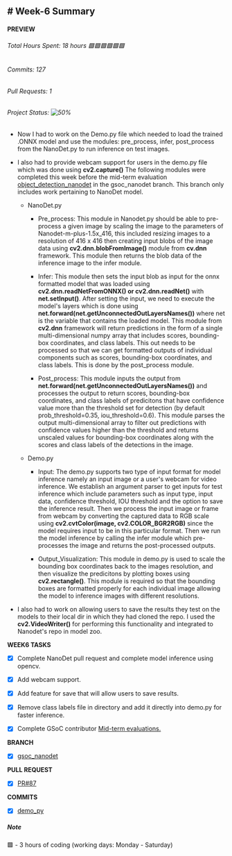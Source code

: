## # Week-6 Summary

#### PREVIEW
###### Total Hours Spent: 18 hours 🟩🟩🟩🟩🟩🟩
###### Commits: 127
###### Pull Requests: 1 
###### Project Status: ![50%](https://progress-bar.dev/50)


- Now I had to work on the Demo.py file which needed to load the trained .ONNX model and use the modules: pre_process, infer, post_process from the NanoDet.py to run inference on test images. 
- I also had to provide webcam support for users in the demo.py file which was done using <b>cv2.capture()</b> The following modules were completed this week before the mid-term evaluation [object_detection_nanodet](https://github.com/Sidd1609/opencv_zoo/tree/gsoc_nanodet/models/object_detection_nanodet) in the gsoc_nanodet branch. This branch only includes work pertaining to NanoDet model.

  - NanoDet.py
    - Pre_process: This module in Nanodet.py should be able to pre-process a given image by scaling the image to the parameters of Nanodet-m-plus-1.5x_416, this included resizing images to a resolution of 416 x 416 then creating input blobs of the image data using <b>cv2.dnn.blobFromImage()</b> module from <b>cv.dnn</b> framework. This module then returns the blob data of the inference image to the infer module.
  
    - Infer: This module then sets the input blob as input for the onnx formatted model that was loaded using <b>cv2.dnn.readNetFromONNX() or cv2.dnn.readNet()</b> with <b>net.setInput()</b>. After setting the input, we need to execute the model's layers which is done using <b>net.forward(net.getUnconnectedOutLayersNames())</b> where net is the variable that contains the loaded model. This module from <b>cv2.dnn</b> framework will return predictions in the form of a single multi-dimensional numpy array that includes scores, bounding-box coordinates, and class labels. This out needs to be processed so that we can get formatted outputs of individual components such as scores, bounding-box coordinates, and class labels. This is done by the post_process module.
   
    - Post_process: This module inputs the output from <b>net.forward(net.getUnconnectedOutLayersNames())</b> and processes the output to return scores, bounding-box coordinates, and class labels of predicitons that have confidence value more than the threshold set for detection (by default prob_threshold=0.35, iou_threshold=0.6). This module parses the output multi-dimensional array to filter out predictions with confidence values higher than the threshold and returns unscaled values for bounding-box coordinates along with the scores and class labels of the detections in the image.
    
  - Demo.py
    - Input: The demo.py supports two type of input format for model inference namely an input image or a user's webcam for video inference. We establish an argument parser to get inputs for test inference which include parameters such as input type, input data, confidence threshold, IOU threshold and the option to save the inference result. Then we process the input image or frame from webcam by converting the captured data to RGB scale using <b>cv2.cvtColor(image, cv2.COLOR_BGR2RGB)</b> since the model requires input to be in this particular format. Then we run the model inference by calling the infer module which pre-processes the image and returns the post-processed outputs. 
   
    - Output_Visualization: This module in demo.py is used to scale the bounding box coordinates back to the images resolution, and then visualize the predicitons by plotting boxes using <b>cv2.rectangle()</b>. This module is required so that the bounding boxes are formatted properly for each individual image allowing the model to inference images with different resolutions. 

- I also had to work on allowing users to save the results they test on the models to their local dir in which they had cloned the repo. I used the <b>cv2.VideoWriter()</b> for performing this functionality and integrated to Nanodet's repo in model zoo. 


<b>WEEK6 TASKS</b>
- [x] Complete NanoDet pull request and complete model inference using opencv.
- [x] Add webcam support. 
- [x] Add feature for save that will allow users to save results. 
- [x] Remove class labels file in directory and add it directly into demo.py for faster inference.
- [x] Complete GSoC contributor [Mid-term evaluations.](https://summerofcode.withgoogle.com/evaluations/1LJv9isH) 


<b>BRANCH</b>
- [x] [gsoc_nanodet](https://github.com/Sidd1609/opencv_zoo/tree/gsoc_nanodet)


<b>PULL REQUEST</b>
- [x] [PR#87](https://github.com/opencv/opencv_zoo/pull/87)


<b>COMMITS</b>
- [x] [demo_py](https://github.com/opencv/opencv_zoo/pull/87/commits/078c4eb5bd262eebc92dc07c8a5833a62bc76669)


##### Note
🟩 - 3 hours of coding (working days: Monday - Saturday)
